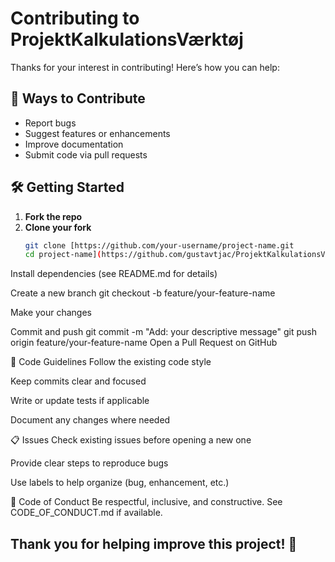 # Contributing to ProjektKalkulationsVærktøj

Thanks for your interest in contributing! Here’s how you can help:

## 🚀 Ways to Contribute

- Report bugs
- Suggest features or enhancements
- Improve documentation
- Submit code via pull requests

## 🛠️ Getting Started

1. **Fork the repo**
2. **Clone your fork**
   ```bash
   git clone [https://github.com/your-username/project-name.git
   cd project-name](https://github.com/gustavtjac/ProjektKalkulationsV-rkt-j.git)
Install dependencies (see README.md for details)

Create a new branch
git checkout -b feature/your-feature-name

Make your changes

Commit and push
git commit -m "Add: your descriptive message"
git push origin feature/your-feature-name
Open a Pull Request on GitHub

🧼 Code Guidelines
Follow the existing code style

Keep commits clear and focused

Write or update tests if applicable

Document any changes where needed

📋 Issues
Check existing issues before opening a new one

Provide clear steps to reproduce bugs

Use labels to help organize (bug, enhancement, etc.)

🙌 Code of Conduct
Be respectful, inclusive, and constructive. See CODE_OF_CONDUCT.md if available.

Thank you for helping improve this project! 🙏
---
